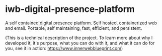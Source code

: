 # iwb-digital-presence-platform
A self contained digital presence platform. Self hosted, containerized web and email. Portable, self maintaining, fast, efficient, and persistent.

(This is a technical description of the project. To learn more about why I developed it, it's purpose, what you can do with it, and what it can do for you, see it in action: https://www.innerwebblueprint.com)

